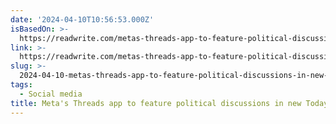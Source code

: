 ```yaml
---
date: '2024-04-10T10:56:53.000Z'
isBasedOn: >-
  https://readwrite.com/metas-threads-app-to-feature-political-discussions-in-new-todays-topics-test/
link: >-
  https://readwrite.com/metas-threads-app-to-feature-political-discussions-in-new-todays-topics-test/
slug: >-
  2024-04-10-metas-threads-app-to-feature-political-discussions-in-new-todays-topics-t
tags:
  - Social media
title: Meta's Threads app to feature political discussions in new Today's Topics t
---
```


